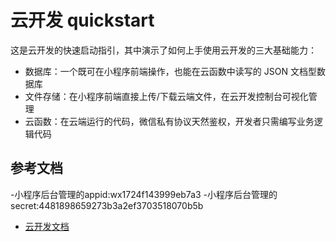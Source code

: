 # 云开发 quickstart

这是云开发的快速启动指引，其中演示了如何上手使用云开发的三大基础能力：

- 数据库：一个既可在小程序前端操作，也能在云函数中读写的 JSON 文档型数据库
- 文件存储：在小程序前端直接上传/下载云端文件，在云开发控制台可视化管理
- 云函数：在云端运行的代码，微信私有协议天然鉴权，开发者只需编写业务逻辑代码

## 参考文档
-小程序后台管理的appid:wx1724f143999eb7a3
-小程序后台管理的secret:4481898659273b3a2ef3703518070b5b
- [云开发文档](https://developers.weixin.qq.com/miniprogram/dev/wxcloud/basis/getting-started.html)

